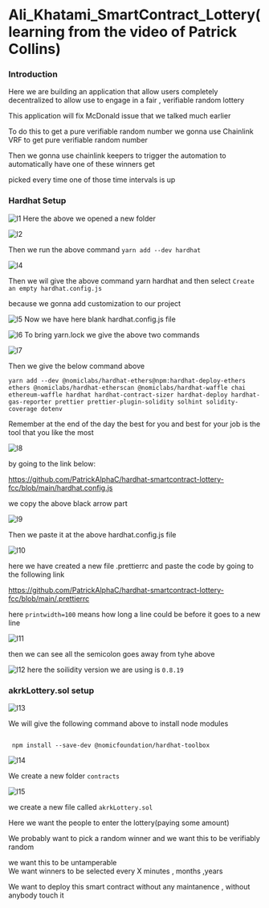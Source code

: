 # Ali_Khatami_SmartContract_Lottery(learning from the video of Patrick Collins)

### Introduction

Here we are building an application that allow users completely decentralized to allow use to engage in a fair , verifiable random lottery <br>

This application will fix McDonald issue that we talked much earlier <br>

To do this to get a pure verifiable random number we gonna use Chainlink VRF to get pure verifiable random number <br>

Then we gonna use chainlink keepers to trigger the automation to automatically have one of these winners get <br>

picked every time one of those time intervals is up <br>


### Hardhat Setup
![l1](https://github.com/C191068/Ali_Khatami_Lottery/assets/89090776/d673276a-9eb6-469e-b1e7-f9e8f4ba00bb)
Here the above we opened a new folder <br>

![l2](https://github.com/C191068/Ali_Khatami_Lottery/assets/89090776/0cdbcbaf-9b2a-4d0c-8e8e-958f59f09b0d)

Then we run the above command ```yarn add --dev hardhat``` <br>

![l4](https://github.com/C191068/Ali_Khatami_Lottery/assets/89090776/1aa9735d-d9fe-4c2e-a864-b7b5f3f2b943)

Then we wil give the above command yarn hardhat and then select ```Create an empty hardhat.config.js``` <br>

because we gonna add customization to our project <br>

![l5](https://github.com/C191068/Ali_Khatami_Lottery/assets/89090776/b4d45b17-3c54-4ecf-85f7-8c307e5ead55)
Now we have here blank hardhat.config.js file <br>

![l6](https://github.com/C191068/Ali_Khatami_Lottery/assets/89090776/07b858b6-7461-48e3-9506-bdf0f13420a5)
To bring yarn.lock we give the above two commands <br>

![l7](https://github.com/C191068/Ali_Khatami_Lottery/assets/89090776/ce37199a-fde8-4532-b282-ab7b27c0fe61)

Then we give the below command above <br>

```
yarn add --dev @nomiclabs/hardhat-ethers@npm:hardhat-deploy-ethers ethers @nomiclabs/hardhat-etherscan @nomiclabs/hardhat-waffle chai ethereum-waffle hardhat hardhat-contract-sizer hardhat-deploy hardhat-gas-reporter prettier prettier-plugin-solidity solhint solidity-coverage dotenv

```

Remember at the end of the day the best for you and best for your job is the tool that you like the most <br>


![l8](https://github.com/C191068/Ali_Khatami_Lottery/assets/89090776/3b5c8e59-84d8-4502-8a72-664e01138cf8)

by going to the link below:

https://github.com/PatrickAlphaC/hardhat-smartcontract-lottery-fcc/blob/main/hardhat.config.js

we copy the above black arrow part <br>

![l9](https://github.com/C191068/Ali_Khatami_Lottery/assets/89090776/5998adf0-3a3c-4b26-a767-07e08bac0a75)

Then we paste it at the above hardhat.config.js file <br>

![l10](https://github.com/C191068/Ali_Khatami_Lottery/assets/89090776/b7bff0ae-9319-42bd-bc01-19ab51911e4b)

here we have created a new file .prettierrc and paste the code by going to the following link <br>

https://github.com/PatrickAlphaC/hardhat-smartcontract-lottery-fcc/blob/main/.prettierrc <br>

here ```printwidth=100``` means how long a line could be before it goes to a new line <br>

![l11](https://github.com/C191068/Ali_Khatami_Lottery/assets/89090776/b1100afa-e926-4cff-9825-b43af282b5ac)

then we can see all the semicolon goes away from tyhe above <br>

![l12](https://github.com/C191068/Ali_Khatami_Lottery/assets/89090776/51d15a77-448a-4234-845a-e451f2156d4c)
here the soilidity version we are using is ```0.8.19``` <br>



### akrkLottery.sol setup

![l13](https://github.com/C191068/Ali_Khatami_Lottery/assets/89090776/35e443bc-9346-4fc4-b835-323e75c8a61a)

We will give the following command above to install node modules <br>

```

 npm install --save-dev @nomicfoundation/hardhat-toolbox

```


![l14](https://github.com/C191068/Ali_Khatami_Lottery/assets/89090776/2638a951-6a91-4bd0-a8bf-fe40013648dd)

We create a new folder ```contracts``` <br>


![l15](https://github.com/C191068/Ali_Khatami_Lottery/assets/89090776/e5a89c8b-63d9-4897-bd6f-949b53da5126)

we create a new file called ```akrkLottery.sol``` <br>

Here we want the people to enter the lottery(paying some amount) <br>

We probably want to pick a random winner and we want this to be verifiably random <br>

we want this to be untamperable <br>
We want winners to be selected every X minutes , months ,years <br>

We want to deploy this smart contract without any maintanence , without anybody touch it 












